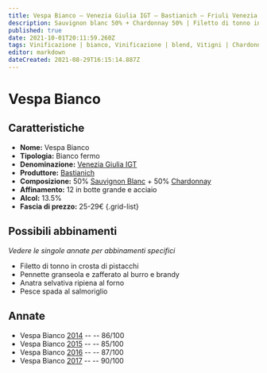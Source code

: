 ```yaml
---
title: Vespa Bianco – Venezia Giulia IGT – Bastianich – Friuli Venezia Giulia (IT) – 25-29€ – 3★-4★
description: Sauvignon blanc 50% + Chardonnay 50% | Filetto di tonno in crosta di pistacchi – Pennette granseola e zafferato – Anatra selvativa ripiena al forno – Pesce spada al salmoriglio 
published: true
date: 2021-10-01T20:11:59.260Z
tags: Vinificazione | bianco, Vinificazione | blend, Vitigni | Chardonnay, Vitigni | Sauvignon blanc, Regione | Friuli Venezia Giulia, Vinificazione | fermo, Valutazioni | 4 stelle, Alimento | tonno, Aromatizzazione | in crosta di pistacchi, Alimento | pasta, Aromatizzazione | granseola e zafferano, Alimento | anatra, Cottura | al forno, Aromatizzazione | ripiena, Alimento | pesce spada, Aromatizzazione | al salmoriglio, Prezzi | 25-29€
editor: markdown
dateCreated: 2021-08-29T16:15:14.887Z
---
```


# Vespa Bianco

## Caratteristiche
- **Nome:** Vespa Bianco
- **Tipologia:** Bianco fermo
- **Denominazione:** [Venezia Giulia IGT](/denominazioni/Italia/Friuli-Venezia-Giulia/IGT/Venezia-Giulia)
- **Produttore:** [Bastianich](/produttori/Italia/Friuli-Venezia-Giulia/Bastianich) 
- **Composizione:** 50% [Sauvignon Blanc](/vitigni/Francia/bacca-bianca/sauvignon-blanc) + 50% [Chardonnay](/vitigni/Francia/bacca-bianca/chardonnay)
- **Affinamento:** 12 in botte grande e acciaio
- **Alcol:** 13.5%
- **Fascia di prezzo:** 25-29€
{.grid-list}



## Possibili abbinamenti
*Vedere le singole annate per abbinamenti specifici*

- Filetto di tonno in crosta di pistacchi 
- Pennette granseola e zafferato al burro e brandy
- Anatra selvativa ripiena al forno 
- Pesce spada al salmoriglio 

## Annate

- Vespa Bianco [2014](/vini/Italia/Friuli-Venezia-Giulia/Bastianich/Vespa-Bianco/2014) -- <span class="star-3"></span> -- 86/100
- Vespa Bianco [2015](/vini/Italia/Friuli-Venezia-Giulia/Bastianich/Vespa-Bianco/2015) -- <span class="star-3"></span> -- 85/100
- Vespa Bianco [2016](/vini/Italia/Friuli-Venezia-Giulia/Bastianich/Vespa-Bianco/2016) -- <span class="star-3"></span> -- 87/100
- Vespa Bianco [2017](/vini/Italia/Friuli-Venezia-Giulia/Bastianich/Vespa-Bianco/2017) -- <span class="star-4"></span> -- 90/100

